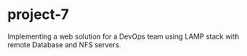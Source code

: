 # project-7
Implementing a web solution for a DevOps team using LAMP stack with remote Database and NFS servers.
